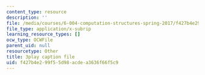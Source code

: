 ```yaml
---
content_type: resource
description: ''
file: /media/courses/6-004-computation-structures-spring-2017/f427b4e299f55d98acdea3636f66f5c9_ydboHy_yNts.vtt
file_type: application/x-subrip
learning_resource_types: []
ocw_type: OCWFile
parent_uid: null
resourcetype: Other
title: 3play caption file
uid: f427b4e2-99f5-5d98-acde-a3636f66f5c9
---
```

